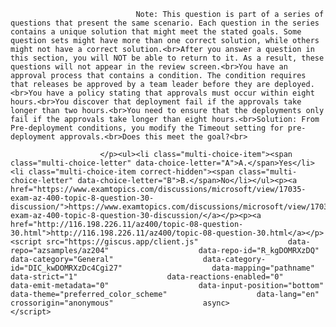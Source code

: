 <p class="card-text">
							
								Note: This question is part of a series of questions that present the same scenario. Each question in the series contains a unique solution that might meet the stated goals. Some question sets might have more than one correct solution, while others might not have a correct solution.<br>After you answer a question in this section, you will NOT be able to return to it. As a result, these questions will not appear in the review screen.<br>You have an approval process that contains a condition. The condition requires that releases be approved by a team leader before they are deployed.<br>You have a policy stating that approvals must occur within eight hours.<br>You discover that deployment fail if the approvals take longer than two hours.<br>You need to ensure that the deployments only fail if the approvals take longer than eight hours.<br>Solution: From Pre-deployment conditions, you modify the Timeout setting for pre-deployment approvals.<br>Does this meet the goal?<br>
							
						</p><ul><li class="multi-choice-item"><span class="multi-choice-letter" data-choice-letter="A">A.</span>Yes</li><li class="multi-choice-item correct-hidden"><span class="multi-choice-letter" data-choice-letter="B">B.</span>No</li></ul><p><a href="https://www.examtopics.com/discussions/microsoft/view/17035-exam-az-400-topic-8-question-30-discussion/">https://www.examtopics.com/discussions/microsoft/view/17035-exam-az-400-topic-8-question-30-discussion/</a></p><p><a href="http://116.198.226.11/az400/topic-08-question-30.html">http://116.198.226.11/az400/topic-08-question-30.html</a></p><script src="https://giscus.app/client.js"                    data-repo="azsamples/az204"                    data-repo-id="R_kgDOMRXzDQ"                    data-category="General"                    data-category-id="DIC_kwDOMRXzDc4Cgi27"                    data-mapping="pathname"                    data-strict="1"                    data-reactions-enabled="0"                    data-emit-metadata="0"                    data-input-position="bottom"                    data-theme="preferred_color_scheme"                    data-lang="en"                    crossorigin="anonymous"                    async>                    </script>